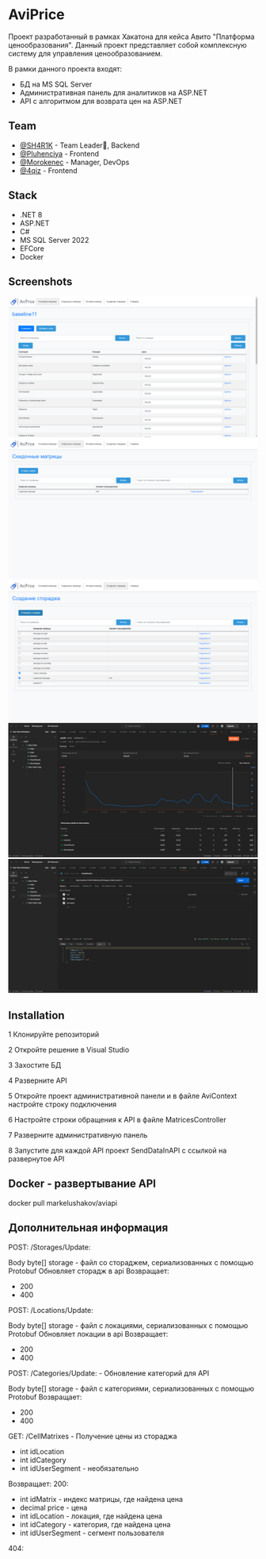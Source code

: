 # AviPrice

Проект разработанный в рамках Хакатона для кейса Авито "Платформа ценообразования". Данный проект представляет собой комплексную систему для управления ценообразованием. 

В рамки данного проекта входят:
- БД на MS SQL Server 
- Административная панель для аналитиков на ASP.NET
- API с алгоритмом для возврата цен на ASP.NET 

## Team

- [@SH4R1K](https://github.com/SH4R1K) - Team Leader👑, Backend
- [@Pluhenciya](https://github.com/Pluhenciya) - Frontend
- [@Morokenec](https://github.com/Morokenec) - Manager, DevOps
- [@4qiz](https://www.github.com/4qiz) - Frontend

## Stack

- .NET 8
- ASP.NET
- C#
- MS SQL Server 2022
- EFCore
- Docker

## Screenshots

![Страница основной матрицы](/github_res/сайт.png?raw=true ".")
![Скидочные матрицы](/github_res/скидочные.png?raw=true ".")
![Страница сбора стораджа](/github_res/сторадж.png?raw=true ".")
![Тестирование нагрузки](/github_res/постман.png?raw=true ".")
![Пример ответа](/github_res/родители.png?raw=true ".")

## Installation

1 Клонируйте репозиторий

2 Откройте решение в Visual Studio

3 Захостите БД

4 Разверните API

5 Откройте проект административной панели и в файле AviContext настройте строку подключения 

6 Настройте строки обращения к API в файле MatricesController

7 Разверните административную панель

8 Запустите для каждой API проект SendDataInAPI с ссылкой на развернутое API

## Docker - развертывание API

docker pull markelushakov/aviapi 

## Дополнительная информация
POST: /Storages/Update:

  Body byte[] storage - файл со стораджем, сериализованных с помощью Protobuf
  Обновляет сторадж в api
  Возвращает:
 -  200
 -  400

POST: /Locations/Update: 

  Body byte[] storage - файл с локациями, сериализованных с помощью Protobuf
  Обновляет локации в api
  Возвращает:
  - 200
  - 400

POST: /Categories/Update: - Обновление категорий для API

  Body byte[] storage - файл с категориями, сериализованных с помощью Protobuf
  Возвращает:
  - 200
  - 400

GET: /CellMatrixes - Получение цены из стораджа

 - int idLocation
 - int idCategory
 - int idUserSegment - необязательно
  
Возвращает:
200:

  - int idMatrix - индекс матрицы, где найдена цена
  - decimal price - цена
  - int idLocation - локация, где найдена цена
  - int idCategory - категория, где найдена цена
  - int idUserSegment - сегмент пользователя

404:
